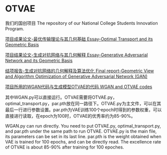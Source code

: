 # OTVAE
我们的国创项目
The repository of our National College Students Innovation Program.

[项目成果论文-最优传输理论与其几何基础
Essay-Optimal Transport and its Geometric Basis](https://github.com/jimcui3/OTVAE/blob/main/%E7%A0%94%E7%A9%B6%E6%88%90%E6%9E%9C-%E6%9C%80%E4%BC%98%E4%BC%A0%E8%BE%93%E7%90%86%E8%AE%BA%E4%B8%8E%E5%85%B6%E5%87%A0%E4%BD%95%E5%9F%BA%E7%A1%80.pdf)

[项目结果论文-生成对抗网络与其几何解释
Essay-Generative Adversarial Network and its Geometric Basis](https://github.com/jimcui3/OTVAE/blob/main/%E7%A0%94%E7%A9%B6%E6%88%90%E6%9E%9C-%E7%94%9F%E6%88%90%E5%AF%B9%E6%8A%97%E7%BD%91%E7%BB%9C%E4%B8%8E%E5%85%B6%E5%87%A0%E4%BD%95%E8%A7%A3%E9%87%8A.pdf)

[结项报告-生成对抗网络的几何解释及算法优化
Final report-Geometric View and Algorithm Optimization of Generative Adversarial Network (GAN)](https://github.com/jimcui3/OTVAE/blob/main/%E7%94%9F%E6%88%90%E5%AF%B9%E6%8A%97%E7%BD%91%E7%BB%9C%E7%9A%84%E5%87%A0%E4%BD%95%E8%A7%A3%E9%87%8A%E5%8F%8A%E7%AE%97%E6%B3%95%E4%BC%98%E5%8C%96%20%E9%A1%B9%E7%9B%AE%E7%BB%93%E9%A1%B9%E6%8A%A5%E5%91%8A.pdf)

[项目所用的WGAN代码与生成模型OTVAE的代码
WGAN and OTVAE codes](https://github.com/jimcui3/OTVAE/tree/main/OTVAE)

其中WGAN.py可以直接运行。OTVAE需要将OTVAE.py，optimal_transport.py，par.pth放在同一路径下。OTVAE.py为主文件，可以在其最后一行进行参数设置。par.pth为VAE训练100个epoch时得到的参数权重，可以直接进行读取，在epoch为100时，OTVAE的优秀率约为85-90%。

WGAN.py can run directly. You need to put OTVAE.py, optimal_transport.py, and par.pth under the same path to run OTVAE. OTVAE.py is the main file, its parameters can be set in its last line. par.pth is the weight obtained when VAE is trained for 100 epochs, and can be directly read. The excellence rate of OTVAE is about 85-90% after training for 100 epoches.
